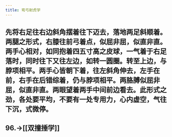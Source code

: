 ```yaml
---
title: 弯弓射虎学
---
```


## 先将右足往右边斜角摆着往下迈去，落地两足斜顺着。两腿之形式，右膝往前弓着点，似屈非屈，似直非直。两手心相对，如同抱着四五寸高之皮球，一气着于右足落时，同时往下又往左边，如转一圆圈。转至上边，与脖项相平。两手心皆朝下着，往左斜角伸去，左手在前，右手在后错综着，仍与脖项相平。两胳膊似屈非屈，似直非直。两眼望着两手中间前边看去。此形式之劲，各处要平均，不要有一处专用力，心内虚空，气往下沉，式微停。

## 96.->[[双撞捶学]]
